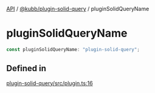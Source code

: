 [API](../../../packages.md) / [@kubb/plugin-solid-query](../index.md) / pluginSolidQueryName

# pluginSolidQueryName

```ts
const pluginSolidQueryName: "plugin-solid-query";
```

## Defined in

[plugin-solid-query/src/plugin.ts:16](https://github.com/kubb-project/kubb/blob/41d5fcbd23d143293d72542efcb650e62fa3a210/packages/plugin-solid-query/src/plugin.ts#L16)
